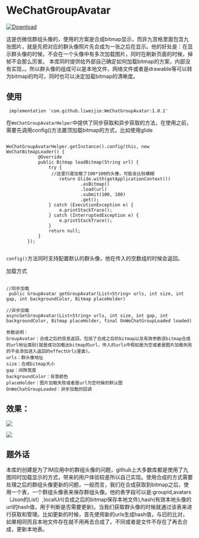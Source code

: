 # WeChatGroupAvatar

[ ![Download](null/packages/liweijieok/maven/WeChatGroupAvatar/images/download.svg?version=1.0.1) ](https://bintray.com/liweijieok/maven/WeChatGroupAvatar/1.0.1/link)

这是仿微信群组头像的，使用的方案是合成bitmap显示，而非九宫格里面包含九张图片，就是先把对应的群头像照片先合成为一张之后在显示。他的好处是：在显示群头像的时候，不会在一个头像中有多次加载图片，同时在刷新页面的时候，掉帧不会那么厉害。
本库同时提供给外部自己确定如何加载bitmap的方案，内部没有实现，。所以群头像的组成可以是本地文件，网络文件或者是drawable等可以转为bitmap的均可，同时也可以决定加载bitmap的清晰度。


## 使用

```
 implementation 'com.github.liweijie:WeChatGroupAvatar:1.0.1'
```

在`WeChatGroupAvatarHelper`中提供了同步获取和异步获取的方法，在使用之前，需要先调用config()方法置顶加载bitmap的方式，比如使用glide

```

WeChatGroupAvatarHelper.getInstance().config(this, new WeChatBitmapLoader() {
            @Override
            public Bitmap loadBitmap(String url) {
                try {
                 //这里只是加载了100*100的头像，可能会比较模糊
                    return Glide.with(getApplicationContext())
                            .asBitmap()
                            .load(url)
                            .submit(100, 100)
                            .get();
                } catch (ExecutionException e) {
                    e.printStackTrace();
                } catch (InterruptedException e) {
                    e.printStackTrace();
                }
                return null;
            }
        });
        
```

`config()`方法同时支持配置默认的群头像，他在传入的空数组的时候会返回。

加载方式

```

//同步加载
 public GroupAvatar getGroupAvatar(List<String> urls, int size, int gap, int backgroundColor, Bitmap placeHolder)
 
//异步加载
asyncGetGroupAvatar(List<String> urls, int size, int gap, int backgroundColor, Bitmap placeHolder, final OnWeChatGroupLoaded loaded)

参数说明：
GroupAvatar：合成之后的信息返回，包括了合成之后的bitmap以及有效参数该bitmap合成的url地址类别(就是成功加载出bitmap的url，传入的urls中假如是为空或者是图片加载失败的不会添加进入返回的effectUrls里面)。
urls：群头像地址
size：合成bitmap大小
gap：间隙宽度
backgroundColor：背景颜色
placeHolder：图片加载失败或者是url为空时候的默认图
OnWeChatGroupLoaded：异步加载的回调

```



## 效果：

![](https://github.com/liweijieok/WeChatGroupAvatar/blob/master/art/device-2019-06-03-235803.png)


![](https://github.com/liweijieok/WeChatGroupAvatar/blob/master/art/device-2019-05-08-114009.png)


## 题外话

本库的创建是为了IM应用中的群组头像的问题，github上大多数库都是使用了九图同时加载显示的方式，带来的用户体验较差所以自己实现。使用合成的方式需要处理之后的群组头像更新的问题，一般而言，我们在合成获取到bitmap之后，使用一个表，一个群组头像表来保存群组头像。他的表字段可以是:groupId,avatars（Json的List<String>）,localUrl(合成之后的bitmap保存本地文件),hash(有效本地头像的url的hash值，用于判断是否需要更新)。当我们获取群头像的时候就通过该表来进行获取和管理。比如更新的时候，首先使用新的urls生成hash值，与旧的比对，如果相同而且本地文件存在就不用再去合成了。不同或者是文件不存在了再去合成，更新本地表。
